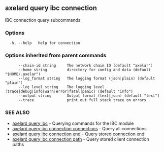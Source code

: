 ## axelard query ibc connection

IBC connection query subcommands

### Options

```
  -h, --help   help for connection
```

### Options inherited from parent commands

```
      --chain-id string     The network chain ID (default "axelar")
      --home string         directory for config and data (default "$HOME/.axelar")
      --log_format string   The logging format (json|plain) (default "plain")
      --log_level string    The logging level (trace|debug|info|warn|error|fatal|panic) (default "info")
      --output string       Output format (text|json) (default "text")
      --trace               print out full stack trace on errors
```

### SEE ALSO

- [axelard query ibc](/cli-docs/v0_31_1/axelard_query_ibc) - Querying commands for the IBC module
- [axelard query ibc connection connections](/cli-docs/v0_31_1/axelard_query_ibc_connection_connections) - Query all connections
- [axelard query ibc connection end](/cli-docs/v0_31_1/axelard_query_ibc_connection_end) - Query stored connection end
- [axelard query ibc connection path](/cli-docs/v0_31_1/axelard_query_ibc_connection_path) - Query stored client connection paths
